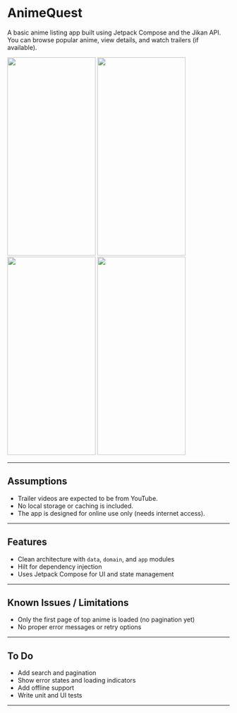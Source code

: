 # AnimeQuest 

A basic anime listing app built using Jetpack Compose and the Jikan API. You can browse popular anime, view details, and watch trailers (if available).


<img src="https://github.com/user-attachments/assets/f7f97a99-8e3a-4d87-a2bf-80b15cf800a3" width=200 height=450>
<img src="https://github.com/user-attachments/assets/c227719a-6641-4c15-aa81-6599f6aa9609" width=200 height=450>
<img src="https://github.com/user-attachments/assets/8bc21896-be12-4fb7-a942-813efa0dd60d" width=200 height=450>
<img src="https://github.com/user-attachments/assets/f2df2386-4e1c-4456-950c-196697416d29" width=200 height=450>

---

## Assumptions
- Trailer videos are expected to be from YouTube.
- No local storage or caching is included.
- The app is designed for online use only (needs internet access).

---

## Features

- Clean architecture with `data`, `domain`, and `app` modules
- Hilt for dependency injection
- Uses Jetpack Compose for UI and state management

---

## Known Issues / Limitations

- Only the first page of top anime is loaded (no pagination yet)
- No proper error messages or retry options

---

## To Do

- Add search and pagination
- Show error states and loading indicators
- Add offline support
- Write unit and UI tests

---
